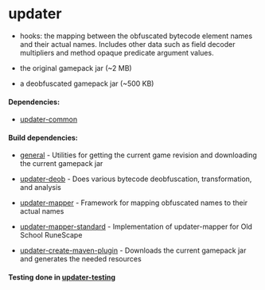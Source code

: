 # updater
 
* hooks: the mapping between the obfuscated bytecode element names and
 their actual names. Includes other data such as field decoder multipliers and 
 method opaque predicate argument values.

* the original gamepack jar (~2 MB)

* a deobfuscated gamepack jar (~500 KB)

#### Dependencies:

* [updater-common](https://github.com/RuneSuite/client/tree/master/updater-common)


#### Build dependencies:

* [general](https://github.com/RuneSuite/general) - Utilities for getting the current game revision and downloading the current gamepack jar

* [updater-deob](https://github.com/RuneSuite/client/tree/master/updater-deob) - Does various bytecode deobfuscation, transformation, and analysis

* [updater-mapper](https://github.com/RuneSuite/client/tree/master/updater-mapper) - Framework for mapping obfuscated names to their actual names 

* [updater-mapper-standard](https://github.com/RuneSuite/client/tree/master/updater-mapper-standard) - Implementation of updater-mapper for Old School RuneScape

* [updater-create-maven-plugin](https://github.com/RuneSuite/client/tree/master/updater-create-maven-plugin) - Downloads the current gamepack jar and generates the needed resources

#### Testing done in [updater-testing](https://github.com/RuneSuite/client/tree/master/updater-testing)